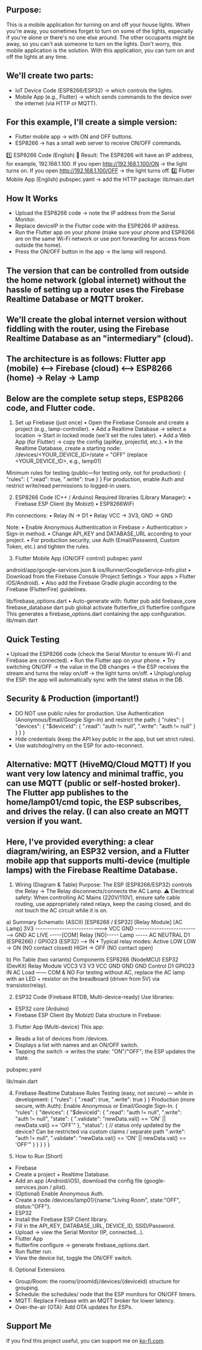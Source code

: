 ## Purpose:
This is a mobile application for turning on and off your house lights. When you're away, you sometimes forget to turn on some of the lights, especially if you're alone or there's no one else around. The other occupants might be away, so you can't ask someone to turn on the lights. Don't worry, this mobile application is the solution. With this application, you can turn on and off the lights at any time. 

## We'll create two parts:
- IoT Device Code (ESP8266/ESP32) → which controls the lights. 
- Mobile App (e.g., Flutter) → which sends commands to the device over the internet (via HTTP or MQTT).

## For this example, I'll create a simple version:
- Flutter mobile app → with ON and OFF buttons.
- ESP8266 → has a small web server to receive ON/OFF commands.

 1️⃣ ESP8266 Code (English) 📌 Result: The ESP8266 will have an IP address, for example, 192.168.1.100. If you open http://192.168.1.100/ON → the light turns on. If you open http://192.168.1.100/OFF → the light turns off. 
2️⃣ Flutter Mobile App (English) pubspec.yaml → add the HTTP package:
lib/main.dart

## How It Works
- Upload the ESP8266 code → note the IP address from the Serial Monitor.
- Replace deviceIP in the Flutter code with the ESP8266 IP address.
- Run the Flutter app on your phone (make sure your phone and ESP8266 are on the same Wi-Fi network or use port forwarding for access from outside the home).
- Press the ON/OFF button in the app → the lamp will respond. 

## The version that can be controlled from outside the home network (global internet) without the hassle of setting up a router uses the Firebase Realtime Database or MQTT broker.

## We'll create the global internet version without fiddling with the router, using the Firebase Realtime Database as an "intermediary" (cloud). 

## The architecture is as follows: Flutter app (mobile) ⟷ Firebase (cloud) ⟷ ESP8266 (home) → Relay → Lamp

## Below are the complete setup steps, ESP8266 code, and Flutter code.

1) Set up Firebase (just once)
• Open the Firebase Console and create a project (e.g., lamp-controller).
• Add a Realtime Database → select a location → Start in locked mode (we'll set the rules later).
• Add a Web App (for Flutter) → copy the config (apiKey, projectId, etc.).
• In the Realtime Database, create a starting node: /devices/<YOUR_DEVICE_ID>/state = "OFF" (replace <YOUR_DEVICE_ID>, e.g., lamp01) 

Minimum rules for testing (public—for testing only, not for production): 
{ "rules": { ".read": true, ".write": true } }
For production, enable Auth and restrict write/read permissions to logged-in users.

2) ESP8266 Code (C++ / Arduino) Required libraries (Library Manager):
• Firebase ESP Client (by Mobizt)
• ESP8266WiFi

Pin connections:
• Relay IN → D1
• Relay VCC → 3V3, GND → GND

Note:
• Enable Anonymous Authentication in Firebase > Authentication > Sign-in method.
• Change API_KEY and DATABASE_URL according to your project.
• For production security, use Auth (Email/Password, Custom Token, etc.) and tighten the rules.

3) Flutter Mobile App (ON/OFF control) pubspec.yaml 

android/app/google-services.json & ios/Runner/GoogleService-Info.plist
• Download from the Firebase Console (Project Settings > Your apps > Flutter iOS/Android).
• Also add the Firebase Gradle plugin according to the Firebase (FlutterFire) guidelines.

lib/firebase_options.dart
• Auto-generate with: flutter pub add firebase_core firebase_database dart pub global activate flutterfire_cli flutterfire configure This generates a firebase_options.dart containing the app configuration. lib/main.dart 

## Quick Testing 
• Upload the ESP8266 code (check the Serial Monitor to ensure Wi-Fi and Firebase are connected). 
• Run the Flutter app on your phone. 
• Try switching ON/OFF → the value in the DB changes → the ESP receives the stream and turns the relay on/off → the light turns on/off. 
• Unplug/unplug the ESP: the app will automatically sync with the latest status in the DB. 

## Security & Production (important!) 
- DO NOT use public rules for production. Use Authentication (Anonymous/Email/Google Sign-In) and restrict the path: { "rules": { "devices": { "$deviceId": { ".read": "auth != null", ".write": "auth != null" } } } } 
- Hide credentials (keep the API key public in the app, but set strict rules). 
- Use watchdog/retry on the ESP for auto-reconnect. 

## Alternative: MQTT (HiveMQ/Cloud MQTT) If you want very low latency and minimal traffic, you can use MQTT (public or self-hosted broker). The Flutter app publishes to the home/lamp01/cmd topic, the ESP subscribes, and drives the relay. (I can also create an MQTT version if you want.

## Here, I've provided everything: a clear diagram/wiring, an ESP32 version, and a Flutter mobile app that supports multi-device (multiple lamps) with the Firebase Realtime Database.

1) Wiring (Diagram & Table) Purpose: The ESP (ESP8266/ESP32) controls the Relay → The Relay disconnects/connects the AC Lamp. ⚠️ Electrical safety: When controlling AC Mains (220V/110V), ensure safe cable routing, use appropriately rated relays, keep the casing closed, and do not touch the AC circuit while it is on.

a) Summary Schematic (ASCII) [ESP8266 / ESP32] [Relay Module] [AC Lamp] 3V3 ---------------------------> VCC GND ---------------------------> GND AC LIVE -----[COM] Relay [NO]----- Lamp ----- AC NEUTRAL D1 (ESP8266) / GPIO23 (ESP32) --> IN • Typical relay modes: Active LOW LOW → ON (NO contact closed) HIGH → OFF (NO contact open)

b) Pin Table (two variants) Components ESP8266 (NodeMCU) ESP32 (DevKit) Relay Module VCC3 V3 V3 VCC GND GND GND Control D1 GPIO23 IN AC Load —— COM & NO For testing without AC, replace the AC lamp with an LED + resistor on the breadboard (driven from 5V) via transistor/relay).

2) ESP32 Code (Firebase RTDB, Multi-device-ready) Use libraries: 
- ESP32 core (Arduino) 
- Firebase ESP Client (by Mobizt)
Data structure in Firebase:

3) Flutter App (Multi-device) This app: 
- Reads a list of devices from /devices.
- Displays a list with names and an ON/OFF switch.
- Tapping the switch → writes the state: "ON"/"OFF"; the ESP updates the state. 

pubspec.yaml

lib/main.dart

4) Firebase Realtime Database Rules Testing (easy, not secure) — while in development: { "rules": { ".read": true, ".write": true } } Production (more secure, with Auth): Enable Anonymous or Email/Google Sign-In. { "rules": { "devices": { "$deviceId": { ".read": "auth != null", ".write": "auth != null", "state": { ".validate": "newData.val() == 'ON' || newData.val() == 'OFF'" }, "status": { // status only updated by the device? Can be restricted via custom claims / separate path ".write": "auth != null", ".validate": "newData.val() == 'ON' || newData.val() == 'OFF'" } } } } }

5) How to Run (Short)
- Firebase
- Create a project + Realtime Database.
- Add an app (Android/iOS), download the config file (google-services.json / plist).
- (Optional) Enable Anonymous Auth.
- Create a node /devices/lamp01/{name:"Living Room", state:"OFF", status:"OFF"}.
- ESP32
- Install the Firebase ESP Client library.
- Fill in the API_KEY, DATABASE_URL, DEVICE_ID, SSID/Password.
- Upload → view the Serial Monitor (IP, connected...).
- Flutter App
- flutterfire configure → generate firebase_options.dart.
- Run flutter run.
- View the device list, toggle the ON/OFF switch.

6) Optional Extensions
- Group/Room: the rooms/{roomId}/devices/{deviceId} structure for grouping.
- Schedule: the schedules/ node that the ESP monitors for ON/OFF timers.
- MQTT: Replace Firebase with an MQTT broker for lower latency.
- Over-the-air (OTA): Add OTA updates for ESPs. 
## Support Me
If you find this project useful, you can support me on [ko-fi.com](https://www.ko-fi.com/codesnack).
